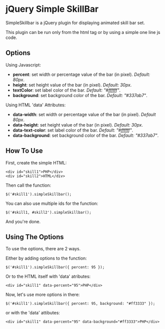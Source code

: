 # jQuery Simple SkillBar

SimpleSkillbar is a jQuery plugin for displaying animated skill bar set.

This plugin can be run only from the html tag or by using a simple one line js code.


## Options

Using Javascript:

* **percent**: set width or percentage value of the bar (in pixel). *Default: 80px*.
* **height**: set height value of the bar (in pixel). *Default: 30px*.
* **textColor**: set label color of the bar. *Default: "#ffffff"*.
* **background**: set background color of the bar. *Default: "#337ab7"*.

Using HTML 'data' Attributes:

* **data-width**: set width or percentage value of the bar (in pixel). *Default 80px*.
* **data-height**: set height value of the bar (in pixel). *Default: 30px*.
* **data-text-color**: set label color of the bar. *Default: "#ffffff"*.
* **data-background**: set background color of the bar. *Default: "#337ab7"*.


## How To Use

First, create the simple HTML:

	<div id="skill1">PHP</div>
	<div id="skill2">HTML</div>

Then call the function:
	
	$('#skill1').simpleSkillbar();
	
You can also use multiple ids for the function:

	$('#skill1, #skill2').simpleSkillbar();

And you're done.

## Using The Options

To use the options, there are 2 ways.

Either by adding options to the function:
	
	$('#skill1').simpleSkillbar({ percent: 95 });

Or to the HTML itself with 'data' atributes:

	<div id="skill1" data-percent="95">PHP</div>

Now, let's use more options in there:

	$('#skill1').simpleSkillbar({ percent: 95, background: "#ff3333" });

or with the 'data' attibutes:

	<div id="skill1" data-percent="95" data-background="#ff3333">PHP</div>
